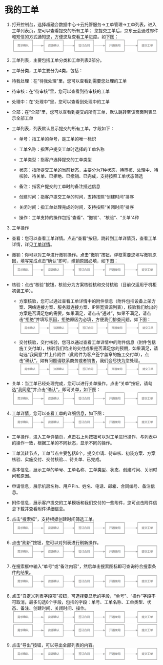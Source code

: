 # 我的工单

1. 打开控制台，选择超融合数据中心->云托管服务->工单管理->工单列表，进入工单列表页，您可以查看提交的所有工单； 您提交工单后，京东云会通过邮件和短信的方式通知您，方便您及查看工单进度。如下图：
![我的工单页面查看连接](https://github.com/jdcloudcom/cn/blob/cn-Cloud-Cabinet-Service/image/Hyper-Converged-IDC/Cloud-Cabinet-Service/CCS001.png)

2. 工单列表，主要包括工单分类和工单列表2部分。

- 工单分类，工单主要分为4类，包括：

 - 待我处理：在“待我处理”里，您可以查看到需要您处理的工单
 
 - 待审核：在“待审核”里，您可以查看到待审核的工单
 
 - 处理中：在“处理中”里，您可以查看到处理中的工单
 
 - 全部：在“全部”里，您可以查看到提交的所有工单，默认跳转至该页面列表显示全部工单
 
- 工单列表，列表默认显示提交的所有工单，字段如下：

  - 单号：指工单的单号，是工单的唯一标识
  
  - 工单名称：指客户提交工单时选择的工单名称
  
  - 工单类型：指客户选择提交的工单类型
  
  - 状态：指所提交工单的当前状态，主要分为7种状态，待审核、处理中、待核验、待关单、已拒绝、已撤销、已完成，支持按照工单状态筛选
  
  - 备注：指客户提交的工单时的备注描述信息
  
  - 创建时间：指客户提交工单的时间，支持按照“创建时间”排序
  
  - 关闭时间：指工单处理完成的时间，支持按照“关闭时间”排序
  
  - 操作：工单支持的操作包括“查看”、“撤销”、“核验”、“关单”4种
  
3. 工单操作

- 查看：您可以查看工单详情。点击“查看”按钮，跳转到工单详情页，查看工单详情，详见[工单详情]()。

- 撤销：你可以对工单进行撤销操作。点击“撤销”按钮，弹框需要您填写撤销原因，填写完成点击“确认”即可，撤销原因必填，如下图：
![撤销弹框查看连接](https://github.com/jdcloudcom/cn/blob/cn-Cloud-Cabinet-Service/image/Hyper-Converged-IDC/Cloud-Cabinet-Service/CCS001.png)

- 核验：点击“核验”按钮，核验分为方案核验核和交付核验（目前仅适用于机柜初装工单）。

  - 方案核验，您可以通过查看工单详情中的附件信息（附件包括设备上架方案、网络连接方案、服务器连接方案、IP带宽资源列表），核验我们给出的方案是否满足您的需要，如果满足，请点击“通过”，如果不满足，请点击“拒绝”并填写原因，拒绝原因为必填，方便我们排查问题，如下图：
  ![方案核验弹框查看连接](https://github.com/jdcloudcom/cn/blob/cn-Cloud-Cabinet-Service/image/Hyper-Converged-IDC/Cloud-Cabinet-Service/CCS001.png)
  
  - 交付核验，交付核验，您可以通过查看工单详情中的附件信息（附件包括施工交付单），核验我们给出的交付成果是否满足您的预期，如果满足，请勾选“我同意”并上传附件（此附件为客户签字盖章的施工交付单），点击“确认”，如有问题请联系商务或者销售，我们会尽快为您处理。
  ![交付核验弹框查看连接](https://github.com/jdcloudcom/cn/blob/cn-Cloud-Cabinet-Service/image/Hyper-Converged-IDC/Cloud-Cabinet-Service/CCS001.png)

- 关单：当工单已经处理完成，您可以进行关单操作。点击“关单”按钮，请勾选“我同意”并点击“确认”，即可关单，如下图：
![关单弹框查看连接](https://github.com/jdcloudcom/cn/blob/cn-Cloud-Cabinet-Service/image/Hyper-Converged-IDC/Cloud-Cabinet-Service/CCS001.png)

4. 工单详情，您可以查看工单的详细信息，如下图：
![工单详情查看连接](https://github.com/jdcloudcom/cn/blob/cn-Cloud-Cabinet-Service/image/Hyper-Converged-IDC/Cloud-Cabinet-Service/CCS001.png)

- 工单操作，进入工单详情页，点击右上角按钮可以对工单进行操作，与列表中的操作一致，根据工单的不同状态，显示不同的操作。

- 工单流转节点，工单节点主要包括8个，提交申请、待审核、初装方案、方案核验、实施交付、交付核验、、待关单、已完成。

- 基本信息，展示工单的单号、工单名称、工单类型、状态、创建时间、关闭时间和原因。

- 申请信息，展示机房名称、用户Pin、姓名、电话、邮箱、合同编号、备注信息。

- 附件信息，展示客户提交的工单模板和我们交付的一些附件，您可点击附件信息下载并查看附件详细信息。

5. 点击“搜索框”，支持根据创建时间筛选工单。
![时间筛选查看连接](https://github.com/jdcloudcom/cn/blob/cn-Cloud-Cabinet-Service/image/Hyper-Converged-IDC/Cloud-Cabinet-Service/CCS001.png)

6. 点击“刷新”按钮，您可以对列表进行刷新操作。
![刷新按钮查看连接](https://github.com/jdcloudcom/cn/blob/cn-Cloud-Cabinet-Service/image/Hyper-Converged-IDC/Cloud-Cabinet-Service/CCS001.png)

7. 在搜索框中输入“单号”或“备注内容”，然后单击搜索图标即可查询符合搜索条件的结果。
![搜索框下拉筛选查看连接](https://github.com/jdcloudcom/cn/blob/cn-Cloud-Cabinet-Service/image/Hyper-Converged-IDC/Cloud-Cabinet-Service/CCS001.png)

8. 点击“自定义列表字段项”按钮，可选择要显示的字段，“单号”、“操作”字段不可取消，最多勾选8个字段，包括的字段：单号、工单名称、工单类型、状态、备注、创建时间、关闭时间、操作。
![自定义按钮查看连接](https://github.com/jdcloudcom/cn/blob/cn-Cloud-Cabinet-Service/image/Hyper-Converged-IDC/Cloud-Cabinet-Service/CCS001.png)
![自定义弹框查看连接](https://github.com/jdcloudcom/cn/blob/cn-Cloud-Cabinet-Service/image/Hyper-Converged-IDC/Cloud-Cabinet-Service/CCS001.png)

9. 点击“导出”按钮，可以导出全部列表的内容。
![导出按钮查看连接](https://github.com/jdcloudcom/cn/blob/cn-Cloud-Cabinet-Service/image/Hyper-Converged-IDC/Cloud-Cabinet-Service/CCS001.png)

